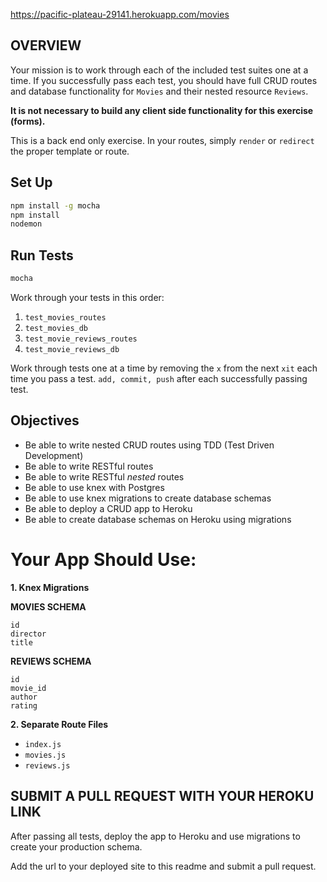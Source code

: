 https://pacific-plateau-29141.herokuapp.com/movies

## OVERVIEW

Your mission is to work through each of the included test suites one at a time. If you successfully pass each test, you should have full CRUD routes and database functionality for `Movies` and their nested resource `Reviews`.

__It is not necessary to build any client side functionality for this exercise (forms).__

This is a back end only exercise. In your routes, simply `render` or `redirect` the proper template or route.

## Set Up

```sh
npm install -g mocha
npm install
nodemon
```

## Run Tests

```sh
mocha
```

Work through your tests in this order:

1. `test_movies_routes`
1. `test_movies_db`
1. `test_movie_reviews_routes`
1. `test_movie_reviews_db`

Work through tests one at a time by removing the `x` from the next `xit` each time you pass a test. `add, commit, push` after each successfully passing test.

## Objectives

* Be able to write nested CRUD routes using TDD (Test Driven Development)
* Be able to write RESTful routes
* Be able to write RESTful _nested_ routes
* Be able to use knex with Postgres
* Be able to use knex migrations to create database schemas
* Be able to deploy a CRUD app to Heroku
* Be able to create database schemas on Heroku using migrations

# Your App Should Use:

__1. Knex Migrations__

__MOVIES SCHEMA__

```
id
director
title
```
__REVIEWS SCHEMA__

```
id
movie_id
author
rating
```

__2. Separate Route Files__

* `index.js`
* `movies.js`
* `reviews.js`

## SUBMIT A PULL REQUEST WITH YOUR HEROKU LINK

After passing all tests, deploy the app to Heroku and use migrations to create your production schema.

Add the url to your deployed site to this readme and submit a pull request.
